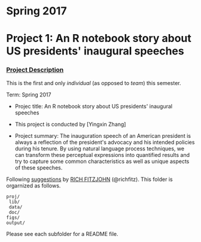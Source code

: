 # Spring 2017
# Project 1: An R notebook story about US presidents' inaugural speeches

### [Project Description](doc/)
This is the first and only *individual* (as opposed to *team*) this semester. 

Term: Spring 2017

+ Projec title: An R notebook story about US presidents' inaugural speeches
+ This project is conducted by [Yingxin Zhang]

+ Project summary: The inauguration speech of an American president is always a reflection of the president's advocacy and his intended policies during his tenure. By using natural language process techniques, we can transform these perceptual expressions into quantified results and try to capture some common characteristics as well as unique aspects of these speeches.

Following [suggestions](http://nicercode.github.io/blog/2013-04-05-projects/) by [RICH FITZJOHN](http://nicercode.github.io/about/#Team) (@richfitz). This folder is orgarnized as follows.

```
proj/
 lib/
 data/
 doc/
figs/
output/
```

Please see each subfolder for a README file.
